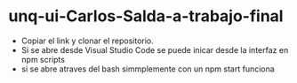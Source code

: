 # unq-ui-Carlos-Salda-a-trabajo-final

- Copiar el link y clonar el repositorio.
- Si se abre desde Visual Studio Code se puede inicar desde la interfaz en npm scripts
- si se abre atraves del bash simmplemente con un npm start funciona
